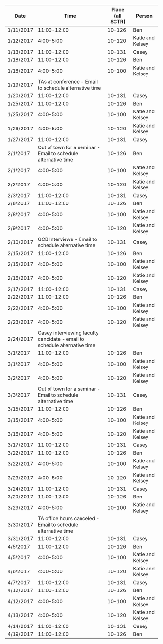 | Date      | Time        | Place (all SCTR) | Person           |
|-----------|-------------|------------------|------------------|
| 1/11/2017 | 11:00-12:00 | 10-126           | Ben              |
| 1/12/2017 | 4:00-5:00   | 10-120           | Katie and Kelsey |
| 1/13/2017 | 11:00-12:00 | 10-131           | Casey            |
| 1/18/2017 | 11:00-12:00 | 10-126           | Ben              |
| 1/18/2017 | 4:00-5:00   | 10-100           | Katie and Kelsey |
| 1/19/2017 | TAs at conference - Email to schedule alternative time
| 1/20/2017 | 11:00-12:00 | 10-131           | Casey            |
| 1/25/2017 | 11:00-12:00 | 10-126           | Ben              |
| 1/25/2017 | 4:00-5:00   | 10-100           | Katie and Kelsey |
| 1/26/2017 | 4:00-5:00   | 10-120           | Katie and Kelsey |
| 1/27/2017 | 11:00-12:00 | 10-131           | Casey            |
| 2/1/2017  | Out of town for a seminar - Email to schedule alternative time | 10-126           | Ben              |
| 2/1/2017 | 4:00-5:00   | 10-100           | Katie and Kelsey |
| 2/2/2017  | 4:00-5:00   | 10-120           | Katie and Kelsey |
| 2/3/2017  | 11:00-12:00 | 10-131           | Casey            |
| 2/8/2017  | 11:00-12:00 | 10-126           | Ben              |
| 2/8/2017  | 4:00-5:00   | 10-100           | Katie and Kelsey |
| 2/9/2017  | 4:00-5:00   | 10-120           | Katie and Kelsey |
| 2/10/2017 | GCB Interviews - Email to schedule alternative time | 10-131           | Casey            |
| 2/15/2017 | 11:00-12:00 | 10-126           | Ben              |
| 2/15/2017 | 4:00-5:00   | 10-100           | Katie and Kelsey |
| 2/16/2017 | 4:00-5:00   | 10-120           | Katie and Kelsey |
| 2/17/2017 | 11:00-12:00 | 10-131           | Casey            |
| 2/22/2017 | 11:00-12:00 | 10-126           | Ben              |
| 2/22/2017 | 4:00-5:00   | 10-100           | Katie and Kelsey |
| 2/23/2017 | 4:00-5:00   | 10-120           | Katie and Kelsey |
| 2/24/2017 | Casey interviewing faculty candidate - email to schedule alternative time
| 3/1/2017  | 11:00-12:00 | 10-126           | Ben              |
| 3/1/2017 | 4:00-5:00   | 10-100           | Katie and Kelsey |
| 3/2/2017  | 4:00-5:00   | 10-120           | Katie and Kelsey |
| 3/3/2017  | Out of town for a seminar - Email to schedule alternative time | 10-131           | Casey            |
| 3/15/2017 | 11:00-12:00 | 10-126           | Ben              |
| 3/15/2017 | 4:00-5:00   | 10-100           | Katie and Kelsey |
| 3/16/2017 | 4:00-5:00   | 10-120           | Katie and Kelsey |
| 3/17/2017 | 11:00-12:00 | 10-131           | Casey            |
| 3/22/2017 | 11:00-12:00 | 10-126           | Ben              |
| 3/22/2017 | 4:00-5:00   | 10-100           | Katie and Kelsey |
| 3/23/2017 | 4:00-5:00   | 10-120           | Katie and Kelsey |
| 3/24/2017 | 11:00-12:00 | 10-131           | Casey            |
| 3/29/2017 | 11:00-12:00 | 10-126           | Ben              |
| 3/29/2017 | 4:00-5:00   | 10-100           | Katie and Kelsey |
| 3/30/2017 | TA office hours canceled - Email to schedule alternative time
| 3/31/2017 | 11:00-12:00 | 10-131           | Casey            |
| 4/5/2017  | 11:00-12:00 | 10-126           | Ben              |
| 4/5/2017  | 4:00-5:00   | 10-100           | Katie and Kelsey |
| 4/6/2017  | 4:00-5:00   | 10-120           | Katie and Kelsey |
| 4/7/2017  | 11:00-12:00 | 10-131           | Casey            |
| 4/12/2017 | 11:00-12:00 | 10-126           | Ben              |
| 4/12/2017 | 4:00-5:00   | 10-100           | Katie and Kelsey |
| 4/13/2017 | 4:00-5:00   | 10-120           | Katie and Kelsey |
| 4/14/2017 | 11:00-12:00 | 10-131           | Casey            |
| 4/19/2017 | 11:00-12:00 | 10-126           | Ben              |
